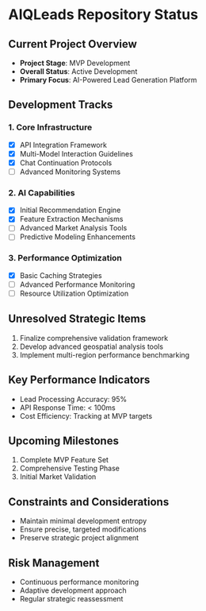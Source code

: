 # AIQLeads Repository Status

## Current Project Overview
- **Project Stage**: MVP Development
- **Overall Status**: Active Development
- **Primary Focus**: AI-Powered Lead Generation Platform

## Development Tracks
### 1. Core Infrastructure
- [x] API Integration Framework
- [x] Multi-Model Interaction Guidelines
- [x] Chat Continuation Protocols
- [ ] Advanced Monitoring Systems

### 2. AI Capabilities
- [x] Initial Recommendation Engine
- [x] Feature Extraction Mechanisms
- [ ] Advanced Market Analysis Tools
- [ ] Predictive Modeling Enhancements

### 3. Performance Optimization
- [x] Basic Caching Strategies
- [ ] Advanced Performance Monitoring
- [ ] Resource Utilization Optimization

## Unresolved Strategic Items
1. Finalize comprehensive validation framework
2. Develop advanced geospatial analysis tools
3. Implement multi-region performance benchmarking

## Key Performance Indicators
- Lead Processing Accuracy: 95%
- API Response Time: < 100ms
- Cost Efficiency: Tracking at MVP targets

## Upcoming Milestones
1. Complete MVP Feature Set
2. Comprehensive Testing Phase
3. Initial Market Validation

## Constraints and Considerations
- Maintain minimal development entropy
- Ensure precise, targeted modifications
- Preserve strategic project alignment

## Risk Management
- Continuous performance monitoring
- Adaptive development approach
- Regular strategic reassessment